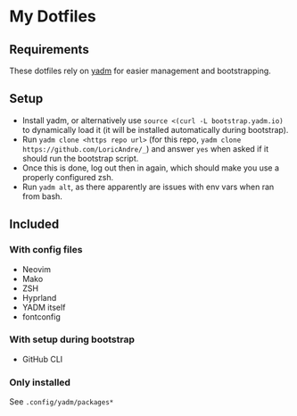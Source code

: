 # My Dotfiles

## Requirements
These dotfiles rely on [yadm](https://yadm.io/) for easier management and bootstrapping.

## Setup
- Install yadm, or alternatively use `source <(curl -L bootstrap.yadm.io)` to dynamically load it (it will be installed automatically during bootstrap).
- Run `yadm clone <https repo url>` (for this repo, `yadm clone https://github.com/LoricAndre/_`) and answer `yes` when asked if it should run the bootstrap script.
- Once this is done, log out then in again, which should make you use a properly configured zsh.
- Run `yadm alt`, as there apparently are issues with env vars when ran from bash.

## Included
### With config files
- Neovim
- Mako
- ZSH
- Hyprland
- YADM itself
- fontconfig

### With setup during bootstrap
- GitHub CLI

### Only installed
See `.config/yadm/packages*`
